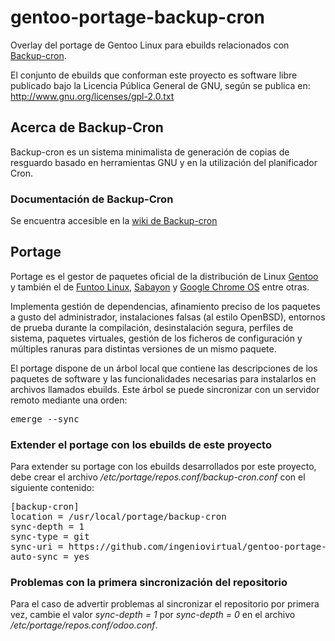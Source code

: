 # gentoo-portage-backup-cron
Overlay del portage de Gentoo Linux para ebuilds relacionados con [Backup-cron](https://proyectos.ingeniovirtual.com.ar/projects/backup-cron).

El conjunto de ebuilds que conforman este proyecto es software libre publicado bajo la Licencia Pública General de GNU, según se publica en: http://www.gnu.org/licenses/gpl-2.0.txt

## Acerca de Backup-Cron

Backup-cron es un sistema minimalista de generación de copias de resguardo basado en herramientas GNU y en la utilización del planificador Cron.

### Documentación de Backup-Cron

Se encuentra accesible en la [wiki de Backup-cron](https://proyectos.ingeniovirtual.com.ar/projects/backup-cron/wiki)

## Portage

Portage es el gestor de paquetes oficial de la distribución de Linux [Gentoo](https://es.wikipedia.org/wiki/Gentoo_Linux) y también el de [Funtoo Linux](https://en.wikipedia.org/wiki/Funtoo_Linux), [Sabayon](https://en.wikipedia.org/wiki/Sabayon_Linux) y [Google Chrome OS](https://es.wikipedia.org/wiki/Chrome_OS) entre otras.

Implementa gestión de dependencias, afinamiento preciso de los paquetes a gusto del administrador, instalaciones falsas (al estilo OpenBSD), entornos de prueba durante la compilación, desinstalación segura, perfiles de sistema, paquetes virtuales, gestión de los ficheros de configuración y múltiples ranuras para distintas versiones de un mismo paquete.

El portage dispone de un árbol local que contiene las descripciones de los paquetes de software y las funcionalidades necesarias para instalarlos en archivos llamados ebuilds. Este árbol se puede sincronizar con un servidor remoto mediante una orden:

<pre>
emerge --sync
</pre> 

### Extender el portage con los ebuilds de este proyecto

Para extender su portage con los ebuilds desarrollados por este proyecto, debe crear el archivo _/etc/portage/repos.conf/backup-cron.conf_ con el siguiente contenido:

<pre>
[backup-cron]
location = /usr/local/portage/backup-cron
sync-depth = 1
sync-type = git
sync-uri = https://github.com/ingeniovirtual/gentoo-portage-backup-cron.git
auto-sync = yes
</pre>

### Problemas con la primera sincronización del repositorio

Para el caso de advertir problemas al sincronizar el repositorio por primera vez, cambie el valor _sync-depth = 1_ por _sync-depth = 0_ en el archivo _/etc/portage/repos.conf/odoo.conf_.

